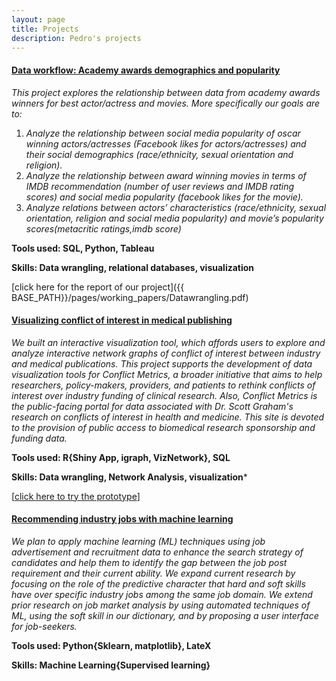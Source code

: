 ```yaml
---
layout: page
title: Projects
description: Pedro's projects
---
```




#### <u>Data workflow: Academy awards demographics and popularity</u>
<i>This project explores the relationship between data from academy awards winners for best actor/actress and movies. More specifically our goals are to:</i>
1. <i>Analyze the relationship between social media popularity of oscar winning actors/actresses (Facebook likes for actors/actresses) and their social demographics (race/ethnicity, sexual orientation and religion).</i>
2. <i>Analyze the relationship between award winning movies in terms of IMDB recommendation (number of user reviews and IMDB rating scores) and social media popularity (facebook likes for the movie).</i>
3. <i>Analyze relations between actors’ characteristics (race/ethnicity, sexual orientation, religion and social media popularity) and movie’s popularity scores(metacritic ratings,imdb score)</i>

<b>Tools used: SQL, Python, Tableau</b>

<b>Skills: Data wrangling, relational databases, visualization</b>

[click here for the report of our project]({{ BASE_PATH}}/pages/working_papers/Datawrangling.pdf)

#### <u>Visualizing conflict of interest in medical publishing</u>
<i>We built an interactive visualization tool, which affords users to explore and analyze interactive network graphs of conflict of interest between industry and medical publications.</i>
<i>This project supports the development of data visualization tools for Conflict Metrics, a broader initiative that aims to help researchers, policy-makers, providers, and patients to rethink conflicts of interest over industry funding of clinical research. Also, Conflict Metrics is the public-facing portal for data associated with Dr. Scott Graham's research on conflicts of interest in health and medicine. This site is devoted to the provision of public access to biomedical research sponsorship and funding data.</i>

<b>Tools used: R{Shiny App, igraph, VizNetwork}, SQL</b>

<b>Skills: Data wrangling, Network Analysis, visualization</b>*

[<a href="http://129.114.17.166/visnetwork/">click here to try the prototype</a>]


#### <u>Recommending industry jobs with machine learning</u>
<i>We plan to apply machine learning (ML) techniques using job advertisement and recruitment data to enhance the search strategy of candidates and help them to identify the gap between the job post requirement and their current ability. We expand current research by focusing on the role of the predictive character that hard and soft skills have over specific industry jobs among the same job domain. We extend prior research on job market analysis by using automated techniques of ML, using the soft skill in our dictionary, and by proposing a user interface for job-seekers.</i>

<b> Tools used: Python{Sklearn, matplotlib}, LateX </b>

<b>Skills: Machine Learning{Supervised learning} </b>


<!-- Note: this is how to write a comment in HTML. Everything in here won't show up on your webpage.-->

<!--
To increase the size of the title, use fewer # in front of the paper title.
To decrease the size of the title, use more #.
To remove the italics, remove the * before and after the description
To remove the underline from the title, remove the <u> tags (<u> and </u>)
-->
